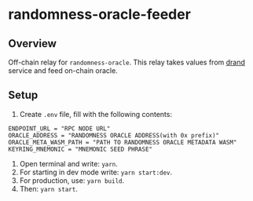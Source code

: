 # randomness-oracle-feeder

## Overview

Off-chain relay for `randomness-oracle`. This relay takes values from [drand](https://drand.love/) service and feed on-chain oracle.

## Setup

1. Create `.env` file, fill with the following contents:

```
ENDPOINT_URL = "RPC NODE URL"
ORACLE_ADDRESS = "RANDOMNESS ORACLE ADDRESS(with 0x prefix)"
ORACLE_META_WASM_PATH = "PATH TO RANDOMNESS ORACLE METADATA WASM"
KEYRING_MNEMONIC = "MNEMONIC SEED PHRASE"
```

1. Open terminal and write: `yarn`.
2. For starting in dev mode write: `yarn start:dev`.
3. For production, use: `yarn build`.
4. Then: `yarn start`.
